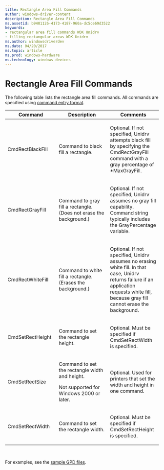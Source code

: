 ```yaml
---
title: Rectangle Area Fill Commands
author: windows-driver-content
description: Rectangle Area Fill Commands
ms.assetid: b9401126-4173-4187-960a-dc5ce69d3522
keywords:
- rectangular area fill commands WDK Unidrv
- filling rectangular areas WDK Unidrv
ms.author: windowsdriverdev
ms.date: 04/20/2017
ms.topic: article
ms.prod: windows-hardware
ms.technology: windows-devices
---
```


# Rectangle Area Fill Commands





The following table lists the rectangle area fill commands. All commands are specified using [command entry format](command-entry-format.md).

<table>
<colgroup>
<col width="33%" />
<col width="33%" />
<col width="33%" />
</colgroup>
<thead>
<tr class="header">
<th>Command</th>
<th>Description</th>
<th>Comments</th>
</tr>
</thead>
<tbody>
<tr class="odd">
<td><p>CmdRectBlackFill</p></td>
<td><p>Command to black fill a rectangle.</p></td>
<td><p>Optional. If not specified, Unidrv attempts black fill by specifying the CmdRectGrayFill command with a gray percentage of *MaxGrayFill.</p></td>
</tr>
<tr class="even">
<td><p>CmdRectGrayFill</p></td>
<td><p>Command to gray fill a rectangle. (Does not erase the background.)</p></td>
<td><p>Optional. If not specified, Unidrv assumes no gray fill capability. Command string typically includes the GrayPercentage variable.</p></td>
</tr>
<tr class="odd">
<td><p>CmdRectWhiteFill</p></td>
<td><p>Command to white fill a rectangle. (Erases the background.)</p></td>
<td><p>Optional. If not specified, Unidrv assumes no erasing white fill. In that case, Unidrv returns failure if an application requests white fill, because gray fill cannot erase the background.</p></td>
</tr>
<tr class="even">
<td><p>CmdSetRectHeight</p></td>
<td><p>Command to set the rectangle height.</p></td>
<td><p>Optional. Must be specified if CmdSetRectWidth is specified.</p></td>
</tr>
<tr class="odd">
<td><p>CmdSetRectSize</p></td>
<td><p>Command to set the rectangle width and height.</p>
<p>Not supported for Windows 2000 or later.</p></td>
<td><p>Optional. Used for printers that set the width and height in one command.</p></td>
</tr>
<tr class="even">
<td><p>CmdSetRectWidth</p></td>
<td><p>Command to set the rectangle width.</p></td>
<td><p>Optional. Must be specified if CmdSetRectHeight is specified.</p></td>
</tr>
</tbody>
</table>

 

For examples, see the [sample GPD files](sample-gpd-files.md).

 

 




